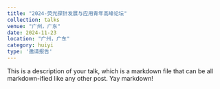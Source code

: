 ```yaml
---
title: "2024-荧光探针发展与应用青年高峰论坛"
collection: talks
venue: "广州，广东"
date: 2024-11-23
location: "广州，广东"
category: huiyi
type: '邀请报告'
---
```


This is a description of your talk, which is a markdown file that can be all markdown-ified like any other post. Yay markdown!
